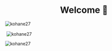 <h1 align="center">Welcome 👋</h1>

<p align="left">
  <img
    src="https://komarev.com/ghpvc/?username=kohane27&label=Profile%20views&color=0e75b6&style=flat"
    alt="kohane27"
  />
</p>

<p>
  &nbsp;<img
    align="center"
    src="https://github-readme-stats.vercel.app/api?username=kohane27&show_icons=true&locale=en"
    alt="kohane27"
  />
</p>

<p>
  <img
    align="center"
    src="https://github-readme-streak-stats.herokuapp.com/?user=kohane27&"
    alt="kohane27"
  />
</p>
